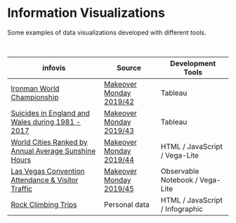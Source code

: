 # Information Visualizations

Some examples of data visualizations developed with different tools.

&nbsp;  

| infovis | Source | Development Tools |
| --- | --- | --- |
| [Ironman World Championship](https://alelentini.github.io/infovis/MOM_2019_42.html) | [Makeover Monday 2019/42](https://www.makeovermonday.co.uk/week-42-2019/) | Tableau |
| [Suicides in England and Wales during 1981 - 2017](https://alelentini.github.io/infovis/MOM_2019_43.html) | [Makeover Monday 2019/43](https://www.makeovermonday.co.uk/week-43-2019/) | Tableau |
| [World Cities Ranked by Annual Average Sunshine Hours](https://alelentini.github.io/infovis/infovis-sunshine/index.html) | [Makeover Monday 2019/44](https://www.makeovermonday.co.uk/week-44-2019/) | HTML / JavaScript / Vega-Lite |
| [Las Vegas Convention Attendance & Visitor Traffic](https://observablehq.com/@alentini/las-vegas-convention-attendance-visitor-traffic) | [Makeover Monday 2019/45](https://www.makeovermonday.co.uk/week-45-2019/) | Observable Notebook / Vega-Lite |
| [Rock Climbing Trips](https://alelentini.github.io/infovis/infovis-viajes-escalada/index.html) | Personal data | HTML / JavaScript / Infographic |
